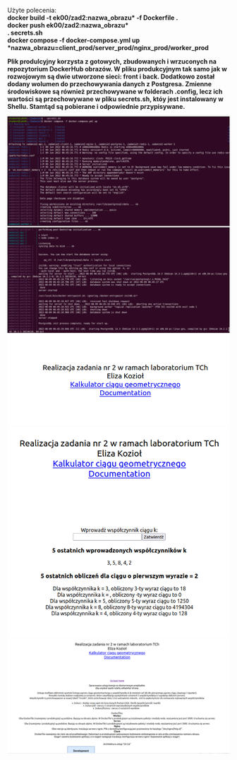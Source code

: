 <p>Użyte polecenia:<br>
  <b>
  docker build -t ek00/zad2:nazwa_obrazu* -f Dockerfile .<br>
  docker push ek00/zad2:nazwa_obrazu*<br>
  . secrets.sh<br>
  docker compose -f docker-compose.yml up<br><b>
  *nazwa_obrazu=client_prod/server_prod/nginx_prod/worker_prod
 
 Plik produlcyjny korzysta z gotowych, zbudowanych i wrzuconych na repozytorium DockerHub obrazów.
 W pliku produkcyjnym tak samo jak w rozwojowym są dwie utworzone sieci: front i back. Dodatkowo został dodany wolumen do przechowywania danych z Postgresa. Zmienne środowiskowe są również
przechowywane w folderach .config, lecz ich wartości są przechowywane w pliku secrets.sh, któy jest instalowany w Shellu. Stamtąd są pobierane i odpowiednie przypisywane.

</p>
    
<p align="center">
  <img src="images/prod/1.png" />
  <img src="images/prod/2.png" />
  <img src="images/1.png" />
  <img src="images/2.png" />
  <img src="images/4.png" />
  
</p
